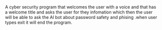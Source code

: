A cyber security program that welcomes the user with a voice and that has a welcome title and asks the user for they infomation which then the user will be able to ask the AI bot about password safety and phising .when user types exit it will end the program.
